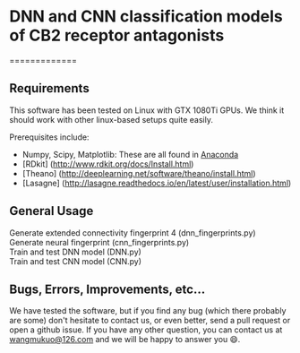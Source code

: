 # DNN and CNN classification models of CB2 receptor antagonists
=============
## Requirements

This software has been tested on Linux with GTX 1080Ti GPUs. We think it should work with other linux-based setups quite easily.
 
Prerequisites include:
* Numpy, Scipy, Matplotlib: These are all found in [Anaconda](https://www.anaconda.com/)
* [RDkit] (http://www.rdkit.org/docs/Install.html)
* [Theano] (http://deeplearning.net/software/theano/install.html)
* [Lasagne] (http://lasagne.readthedocs.io/en/latest/user/installation.html)

## General Usage

Generate extended connectivity fingerprint 4 (dnn_fingerprints.py)<br>
Generate neural fingerprint (cnn_fingerprints.py)<br>
Train and test DNN model (DNN.py)<br>
Train and test CNN model (CNN.py)<br>

## Bugs, Errors, Improvements, etc…

We have tested the software, but if you find any bug (which there probably are some) don't hesitate to contact us, or even better, send a pull request or open a github issue. 
If you have any other question, you can contact us at wangmukuo@126.com and we will be happy to answer you 😄.
